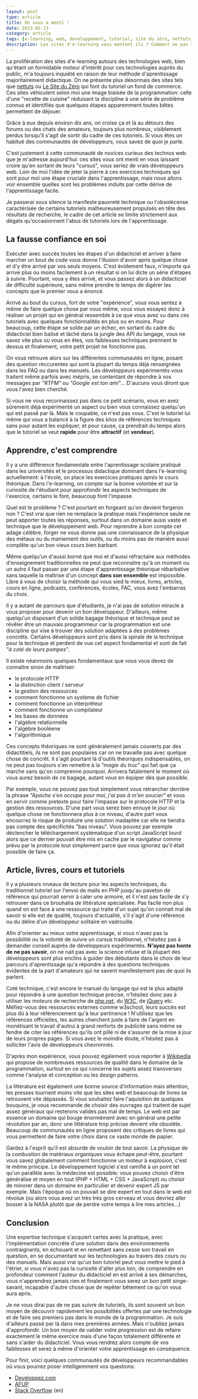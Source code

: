 ```yaml
---
layout: post
type: article
title: On vous a menti !
date: 2013-05-13
category: article
tags: [e-learning, web, developpement, tutorial, site du zéro, nettuts, php, programmation]
description: Les sites d'e-learning vous mentent ils ? Comment ne pas tomber dans le piège de l'apprentissage facile
---
```


La prolifération des sites d'e-learning autours des technologies web, bien qu'étant un formidable moteur d'intérêt pour ces technologies auprès du public, m'a toujours inquiété en raison de leur méthode d'aprentissage majoritairement didactique. On ne présente plus désormais des sites tels que [nettuts](http://net.tutsplus.com/) ou [Le Site du Zéro](http://www.siteduzero.com/) qui font du tutoriel un fond de commerce. Ces sites véhiculent selon moi une image biaisée de la programmation: celle d'une "recette de cuisine" réduisant la discipline à une série de problème connus et identifiés que quelques étapes apparemment toutes bêtes permettent de déjouer.

Grâce à eux depuis environ dix ans, on croise ça et là au détours des forums ou des chats des amateurs, toujours plus nombreux, visiblement perdus lorsqu'il s'agit de sortir du cadre de ces tutoriels. Si vous êtes un habitué des communautés de développeurs, vous savez de quoi je parle.

C'est justement à cette communauté de novices curieux des technos web que je m'adresse aujourd'hui: ces sites vous ont menti en vous laissant croire qu'en sortant de leurs "cursus", vous seriez de vrais développeurs web. Loin de moi l'idée de jeter la pierre à ces exercices techniques qui sont pour moi une étape cruciale dans l'apprentissage, mais nous allons voir ensemble quelles sont les problèmes induits par cette dérive de l'apprentissage facile.

Je passerai sous silence la manifeste pauvreté technique ou l'obsolécense caractérisée de certains tutoriels malheureusement propulsés en tête des résultats de recherche, le cadre de cet article se limite strictement aux dégats qu'occasionnent l'abus de tutoriels lors de l'apprentissage.

## La fausse confiance en soi

Exécuter avec succès toutes les étapes d'un didacticiel et arriver à faire marcher un bout de code vous donne l'illusion d'avoir apris quelque chose et d'y être arrivé par vos seuls moyens. C'est évidement faux, n'importe qui arrive plus ou moins facilement à un résultat si on lui dicte un série d'étapes à suivre. Pourtant, vous y êtes arrivé, et vous passez alors à un didacticiel de difficulté supérieure, sans même prendre le temps de digérer les concepts que le premier vous a énoncé.

Arrivé au bout du cursus, fort de votre "expérience", vous vous sentez à même de faire quelque chose par vous même, vous vous essayez donc à réaliser un projet qui en général ressemble à ce que vous avez vu dans ces tutoriels avec quelques fonctionnalités en plus ou en moins. Pour beaucoup, cette étape se solde par un échec, en sortant du cadre du didacticiel bien balisé et lâché dans la jungle des API du langage, vous ne savez vite plus où vous en êtes, vos faiblesses techniques prennent le dessus et finalement, votre petit projet ne fonctionne pas.

On vous retrouve alors sur les différentes communautés en ligne, posant des question réccurentes qui sont la plupart du temps déjà renseignées dans les FAQ ou dans les manuels. Les développeurs expérimentés vous traitent même parfois avec mépris, se contentant de répondre à vos messages par _"RTFM"_ ou _"Google est ton ami"_... D'aucuns vous diront que vous l'avez bien cherché.

Si vous ne vous reconnaissez pas dans ce petit scénario, vous en avez sûrement déjà expérimenté un aspect ou bien vous connaissez quelqu'un qui est passé par là. Mais le coupable, ce n'est pas vous. C'est le tutoriel lui même qui vous a balancé à la figure des kilos de références techniques sans pour autant les expliquer, et pour cause, ça prendrait du temps alors que le tutoriel se veut __rapide__ pour être __attractif__ (et __vendeur__).

## Apprendre, c'est comprendre

Il y a une différence fondamentale entre l'aprentissage scolaire pratiqué dans les universités et le processus didactique dominant dans l'e-learning actuellement: à l'école, on place les exercices pratiques _après_ le cours théorique. Dans l'e-learning, on compte sur la bonne volontée et sur la curiosité de l'étudiant pour approfondir les aspects techniques de l'exercice, certains le font, beaucoup font l'impasse.

Quel est le problème ? C'est pourtant en forgeant qu'on devient forgeron non ? C'est vrai que rien ne remplace la pratique mais l'expérience seule ne peut apporter toutes les réponses, surtout dans un domaine aussi vaste et technique que le développement web. Pour reprendre à bon compte cet adage célèbre, forger ne vous donne pas une connaissance de la physique des métaux ou du maniement des outils, ou du moins pas de manière aussi complête qu'un bon vieux cours bien barbant.

Même quelqu'un d'aussi borné que moi et d'aussi réfractaire aux méthodes d'enseignement traditionnelles ne peut que reconnaitre qu'à un moment ou un autre il faut passer par une étape d'apprentissage théorique rébarbative sans laquelle la maîtrise d'un concept __dans son ensemble__ est impossible. Libre à vous de choisir la méthode qui vous sied le mieux, livres, articles, cours en ligne, podcasts, conférences, écoles, FAC, vous avez l'embarras du choix.

Il y a autant de parcours que d'étudiants, je n'ai pas de solution miracle à vous proposer pour devenir un bon développeur. D'ailleurs, même quelqu'un disposant d'un solide bagage théorique et technique peut se révêler être un mauvais programmeur car la programmation est une discipline qui vise à trouver des solution adaptées à des problèmes concrêts. Certains développeurs sont pris dans la spirale de la technique pour la technique et perdent de vue cet aspect fondamental et sont de fait _"à coté de leurs pompes"_.

Il existe néanmoins quelques fondamentaux que vous vous devez de connaitre sinon de maîtriser:

* le protocole HTTP
* la distinction client / serveur
* la gestion des ressources
* comment fonctionne un système de fichier
* comment fonctionne un interprêteur
* comment fonctionne un compilateur
* les bases de données
* l'algèbre relationnelle
* l'algèbre booléene
* l'algorithmique

Ces concepts théoriques ne sont généralement jamais couverts par des didactitiels, ils ne sont pas populaires car on ne travaille pas avec quelque chose de concrêt. Il s'agit pourtant là d'outils théoriques indispensables, on ne peut pas toujours s'en remettre à la _"magie du truc"_ qui fait que ça marche sans qu'on comprenne pourquoi. Arrivera fatalement le moment où vous aurez besoin de ce bagage, autant vous en équiper dès que possible.

Par exemple, vous ne pouvez pas tout simplement vous retrancher derrière la phrase _"Apache s'en occupe pour moi, j'ai pas à m'en soucier"_ et vous en servir comme pretexte pour faire l'impasse sur le protocole HTTP et la gestion des ressources. D'une part vous serez bien ennuyé le jour où quelque chose ne fonctionnera plus à ce niveau, d'autre part vous encourrez le risque de produire une solution inadaptée car elle ne tiendra pas compte des spécificités "bas niveau". Vous pouvez par exemple déclencher le téléchargement systématique d'un script JavaScript lourd alors que ce dernier pouvait être mis en cache par le navigateur comme prévu par le protocole tout simplement parce que vous ignoriez qu'il était possible de faire ça.

## Article, livres, cours et tutoriels

Il y a plusieurs niveaux de lecture pour les aspects techniques, du traditionnel tutoriel sur l'envoi de mails en PHP jusqu'au paveton de référence qui pourrait servir à caler une armoire, et il n'est pas facile de s'y retrouver dans ce brouhaha de littérature spécialisée. Pas facile non plus quand on est face à une ressource qui traite d'un sujet qu'on connait mal de savoir si elle est de qualité, toujours d'actualité, s'il s'agit d'une référence ou du délire d'un développeur solitaire en vadrouille.

Afin d'orienter au mieux votre apprentissage, si vous n'avez pas la possibilité ou la volonté de suivre un cursus traditionnel, n'hésitez pas à demander conseil auprès de développeurs expérimentés. __N'ayez pas honte de ne pas savoir__, on ne nait pas avec la science infuse et la plupart des développeurs sont plus enclins à guider des débutants dans le choix de leur parcours d'aprentissage qu'a répondre à des questions techniques évidentes de la part d'amateurs qui ne savent manifestement pas de quoi ils parlent.

Coté technique, c'est encore le manuel du langage qui est le plus adapté pour répondre à une question technique précise, n'hésitez donc pas à utiliser les moteurs de recherche de [php.net](http://php.net/), du [W3C](http://www.w3.org/), de [jQuery](http://jquery.com/) etc. Méfiez-vous des ressources externes comme w3school, leurs succès est plus dû à leur référencement qu'à leur pertinence ! N'utilisez que les références officielles, les autres cherchent juste à faire de l'argent en monétisant le travail d'autrui à grand renforts de publicité sans même se fendre de citer les références qu'ils ont pillé ni de s'assurer de la mise à jour de leurs propres pages. Si vous avez le moindre doute, n'hésitez pas à solliciter l'avis de developpeurs chevronnés.

D'après mon expérience, vous pouvez également vous reporter à [Wikipedia](http://fr.wikipedia.org/wiki/Main_Page) qui propose de nombreuses ressources de qualité dans le domaine de la programmation, surtout en ce qui concerne les sujets assez transverses comme l'analyse et conception ou les design patterns.

La littérature est également une bonne source d'information mais attention, les presses tournent moins vite que les sites web et beaucoup de livres se retrouvent vite dépassés. Si vous souhaitez faire l'aquisition de quelques bouquins, je vous recommande de choisir des ouvrages qui traitent de sujet assez généraux qui resterons valides pas mal de temps. Le web est par essence un domaine qui bouge énormément avec en général une petite révolution par an, donc une littérature trop précise devient vite obsolète. Beaucoup de communautés en ligne proposent des critiques de livres qui vous permettent de faire votre choix dans ce vaste monde de papier.

Gardez à l'esprit qu'il est absurde de vouloir de tout savoir. La physique de la combustion de matériaux organiques vous échape peut-être, pourtant vous savez globalement comment fonctionne un moteur à explosion, c'est le même principe. Le développement logiciel s'est ramifié à un point tel qu'un parallèle avec la médecine est possible: vous pouvez choisir d'être généralise et moyen en tout (PHP + HTML + CSS + JavaScript) ou choisir de minorer dans un domaine en particulier et devenir expert JS par exemple. Mais l'époque où on pouvait se dire expert en tout dans le web est révolue (ou alors vous avez un très très gros cerveau et vous devriez aller bosser à la NASA plutôt que de perdre votre temps à lire mes articles...)

## Conclusion

Une expertise technique s'acquiert certes avec la pratique, avec l'implémentation concrète d'une solution dans des environnements contraignants, en échouant et en remettant sans cesse son travail en question, en se documentant sur les technologies au travers des cours ou des manuels. Mais aussi vrai qu'un bon tutoriel peut vous mettre le pied à l'étrier, si vous n'avez pas la curiosité d'aller plus loin, de comprendre en profondeur comment l'auteur du didacticiel en est arrivé à ses démarches, vous n'apprendrez jamais rien et finalement vous serez un bon petit singe-savant, incapable d'autre chose que de repêter bêtement ce qu'on vous aura apris.

Je ne vous dirai pas de ne pas suivre de tutoriels, ils sont souvent un bon moyen de découvrir rapidement les possibilités offertes par une technologie et de faire ses premiers pas dans le monde de la programmation. Je suis d'ailleurs passé par là dans mes premières années. Mais n'oubliez jamais d'approfondir. Un bon moyen de valider votre progression est de refaire exactement le même exercice mais d'une façon totalement différente et sans s'aider du didacticiel. Vous vous rendrez alors compte de vos faiblesses et serez à même d'orienter votre apprentissage en conséquence.

Pour finir, voici quelques communautés de développeurs recommandables où vous pourrez poser intelligemment vos questions:

* [Developpez.com](http://www.developpez.com)
* [AFUP](http://www.afup.org/pages/site)
* [Stack Overflow](http://stackoverflow.com) (en)
